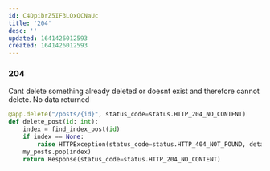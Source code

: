 ```yaml
---
id: C4DpibrZ5IF3LQxQCNaUc
title: '204'
desc: ''
updated: 1641426012593
created: 1641426012593
---
```


### 204

Cant delete something already deleted or doesnt exist and therefore cannot delete. No data returned

```python
@app.delete("/posts/{id}", status_code=status.HTTP_204_NO_CONTENT)
def delete_post(id: int):
    index = find_index_post(id)
    if index == None:
        raise HTTPException(status_code=status.HTTP_404_NOT_FOUND, detail=f"post with id: {id} does not exist")
    my_posts.pop(index)
    return Response(status_code=status.HTTP_204_NO_CONTENT)
```
